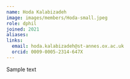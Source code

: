 ```yaml
---
name: Hoda Kalabizadeh
image: images/members/Hoda-small.jpeg
role: dphil
joined: 2021
aliases:
links:
  email: hoda.kalabizadeh@st-annes.ox.ac.uk
  orcid: 0009-0005-2314-647X
---
```


Sample text
